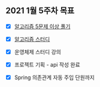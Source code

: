 ## 2021 1월 5주차 목표

- [X] [알고리즘 5문제 이상 풀기](https://github.com/UntitledCrew/Weekly/tree/sangwoo/2021_year/1_month/5_week/Sangwoo/Algorithm)

- [X] [알고리즘 스터디](https://github.com/UntitledCrew/Weekly/tree/sangwoo/2021_year/1_month/5_week/Sangwoo/Algorithm)

- [X] 운영체제 스터디 강의

- [X] 프로젝트 기획 - api 작성 완료

- [X] Spring 의존관계 자동 주입 단원까지